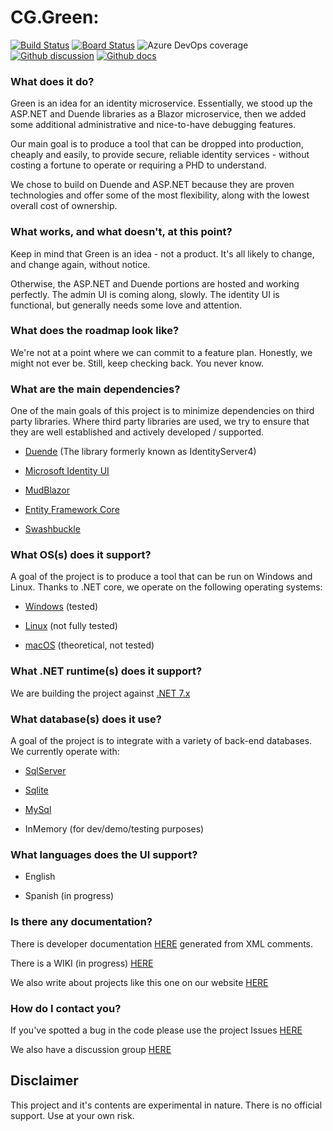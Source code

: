 # CG.Green: 

[![Build Status](https://dev.azure.com/codegator/CG.Green/_apis/build/status/CodeGator.CG.Green?branchName=main)](https://dev.azure.com/codegator/CG.Green/_build/latest?definitionId=105&branchName=main)
[![Board Status](https://dev.azure.com/codegator/796f6869-3c91-495d-b4dd-16562d48d319/4b6e700e-dd5c-440a-9c8e-d63aebfc018e/_apis/work/boardbadge/f6d51148-5732-41b6-a699-2b0fdb281c56)](https://dev.azure.com/codegator/796f6869-3c91-495d-b4dd-16562d48d319/_boards/board/t/4b6e700e-dd5c-440a-9c8e-d63aebfc018e/Issues/)
![Azure DevOps coverage](https://img.shields.io/azure-devops/coverage/codegator/CG.Green/105)
[![Github discussion](https://img.shields.io/badge/Discussion-online-green)](https://github.com/CodeGator/CG.Green/discussions)
[![Github docs](https://img.shields.io/static/v1?label=Documentation&message=online&color=blue)](https://codegator.github.io/CG.Green/index.html)

### What does it do?

Green is an idea for an identity microservice. Essentially, we stood up the ASP.NET and Duende libraries as a Blazor microservice, then we added some additional administrative and nice-to-have debugging features.

Our main goal is to produce a tool that can be dropped into production, cheaply and easily, to provide secure, reliable identity services - without costing a fortune to operate or requiring a PHD to understand. 

We chose to build on Duende and ASP.NET because they are proven technologies and offer some of the most flexibility, along with the lowest overall cost of ownership.

### What works, and what doesn't, at this point?

Keep in mind that Green is an idea - not a product. It's all likely to change, and change again, without notice. 

Otherwise, the ASP.NET and Duende portions are hosted and working perfectly. The admin UI is coming along, slowly. The identity UI is functional, but generally needs some love and attention.

### What does the roadmap look like?

We're not at a point where we can commit to a feature plan. Honestly, we might not ever be. Still, keep checking back. You never know.

### What are the main dependencies?

One of the main goals of this project is to minimize dependencies on third party libraries. Where third party libraries are used, we try to ensure that they are well established and actively developed / supported. 

* [Duende](https://duendesoftware.com/) (The library formerly known as IdentityServer4)

* [Microsoft Identity UI](https://github.com/dotnet/aspnetcore)

* [MudBlazor](https://mudblazor.com/)

* [Entity Framework Core](https://github.com/dotnet/efcore)

* [Swashbuckle](https://github.com/domaindrivendev/Swashbuckle.AspNetCore)

### What OS(s) does it support?

A goal of the project is to produce a tool that can be run on Windows and Linux. Thanks to .NET core, we operate on the following operating systems:

* [Windows](https://en.wikipedia.org/wiki/Microsoft_Windows) (tested)

* [Linux](https://en.wikipedia.org/wiki/Linux) (not fully tested)

* [macOS](https://en.wikipedia.org/wiki/MacOS) (theoretical, not tested)

### What .NET runtime(s) does it support?

We are building the project against [.NET 7.x](https://dotnet.microsoft.com/en-us/download/dotnet/7.0)

### What database(s) does it use?

A goal of the project is to integrate with a variety of back-end databases. We currently operate with:

* [SqlServer](https://www.microsoft.com/en-us/sql-server/sql-server-downloads)

* [Sqlite](https://www.sqlite.org/index.html)

* [MySql](https://mysql.com)

* InMemory (for dev/demo/testing purposes)

### What languages does the UI support?

* English

* Spanish (in progress)

### Is there any documentation?

There is developer documentation [HERE](https://codegator.github.io/CG.Green/) generated from XML comments.

There is a WIKI (in progress) [HERE](https://github.com/CodeGator/CG.Green/wiki)

We also write about projects like this one on our website [HERE](https://www.codegator.com)

### How do I contact you?

If you've spotted a bug in the code please use the project Issues [HERE](https://github.com/CodeGator/CG.Green/issues)

We also have a discussion group [HERE](https://github.com/CodeGator/CG.Green/discussions)

## Disclaimer

This project and it's contents are experimental in nature. There is no official support. Use at your own risk.